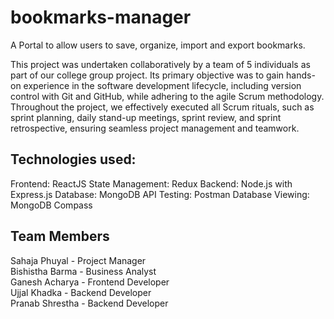 # bookmarks-manager
A Portal to allow users to save, organize, import and export bookmarks.<br>

This project was undertaken collaboratively by a team of 5 individuals as part of our college group project. Its primary objective was to gain hands-on experience in the software development lifecycle, including version control with Git and GitHub, while adhering to the agile Scrum methodology. Throughout the project, we effectively executed all Scrum rituals, such as sprint planning, daily stand-up meetings, sprint review, and sprint retrospective, ensuring seamless project management and teamwork.

## Technologies used: 
Frontend: ReactJS
State Management: Redux
Backend: Node.js with Express.js
Database: MongoDB
API Testing: Postman
Database Viewing: MongoDB Compass

## Team Members
Sahaja Phuyal - Project Manager<br>
Bishistha Barma - Business Analyst <br>
Ganesh Acharya - Frontend Developer<br>
Ujjal Khadka - Backend Developer<br>
Pranab Shrestha - Backend Developer <br>
